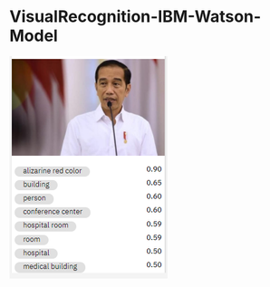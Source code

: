 # VisualRecognition-IBM-Watson-Model
![alt image](https://github.com/hanifabd/VisualRecoginition-IBM-Watson-Model/blob/main/Cuplikan%20layar%202020-11-16%20095438.png)
